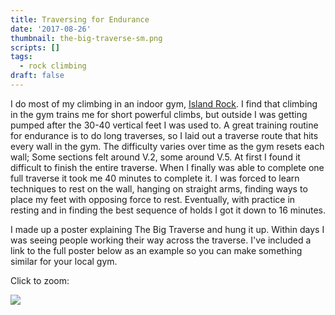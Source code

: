 ```yaml
---
title: Traversing for Endurance
date: '2017-08-26'
thumbnail: the-big-traverse-sm.png
scripts: []
tags:
  - rock climbing
draft: false
---
```

I do most of my climbing in an indoor gym, [Island Rock](http://www.islandrock.net). I find that climbing in the gym trains me for short powerful climbs, but outside I was getting pumped after the 30-40 vertical feet I was used to. A great training routine for endurance is to do long traverses, so I laid out a traverse route that hits every wall in the gym. The difficulty varies over time as the gym resets each wall; Some sections felt around V.2, some around V.5. At first I found it difficult to finish the entire traverse. When I finally was able to complete one full traverse it took me 40 minutes to complete it. I was forced to learn techniques to rest on the wall, hanging on straight arms, finding ways to place my feet with opposing force to rest. Eventually, with practice in resting and in finding the best sequence of holds I got it down to 16 minutes.

I made up a poster explaining The Big Traverse and hung it up. Within days I was seeing people working their way across the traverse. I've included a link to the full poster below as an example so you can make something similar for your local gym.

<!--more-->

Click to zoom:

<a href="/images/the-big-traverse.png"><img style="display:block;max-width:100%;height:auto;margin:auto" src="/images/the-big-traverse.png"></a>
